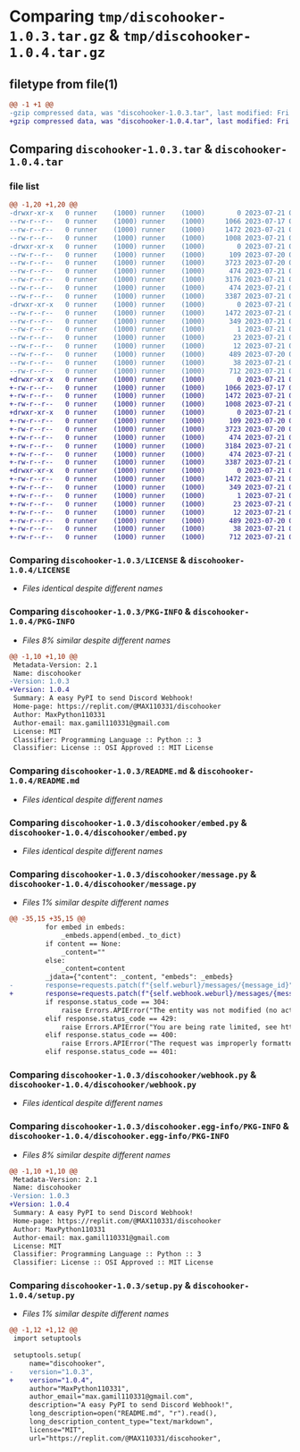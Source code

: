 # Comparing `tmp/discohooker-1.0.3.tar.gz` & `tmp/discohooker-1.0.4.tar.gz`

## filetype from file(1)

```diff
@@ -1 +1 @@
-gzip compressed data, was "discohooker-1.0.3.tar", last modified: Fri Jul 21 07:49:23 2023, max compression
+gzip compressed data, was "discohooker-1.0.4.tar", last modified: Fri Jul 21 07:56:08 2023, max compression
```

## Comparing `discohooker-1.0.3.tar` & `discohooker-1.0.4.tar`

### file list

```diff
@@ -1,20 +1,20 @@
-drwxr-xr-x   0 runner    (1000) runner    (1000)        0 2023-07-21 07:49:23.977807 discohooker-1.0.3/
--rw-r--r--   0 runner    (1000) runner    (1000)     1066 2023-07-17 08:42:29.000000 discohooker-1.0.3/LICENSE
--rw-r--r--   0 runner    (1000) runner    (1000)     1472 2023-07-21 07:49:23.977807 discohooker-1.0.3/PKG-INFO
--rw-r--r--   0 runner    (1000) runner    (1000)     1008 2023-07-21 04:47:01.000000 discohooker-1.0.3/README.md
-drwxr-xr-x   0 runner    (1000) runner    (1000)        0 2023-07-21 07:49:23.973807 discohooker-1.0.3/discohooker/
--rw-r--r--   0 runner    (1000) runner    (1000)      109 2023-07-20 07:47:04.000000 discohooker-1.0.3/discohooker/__init__.py
--rw-r--r--   0 runner    (1000) runner    (1000)     3723 2023-07-20 07:40:11.000000 discohooker-1.0.3/discohooker/embed.py
--rw-r--r--   0 runner    (1000) runner    (1000)      474 2023-07-21 04:07:46.000000 discohooker-1.0.3/discohooker/errors.py
--rw-r--r--   0 runner    (1000) runner    (1000)     3176 2023-07-21 07:49:02.000000 discohooker-1.0.3/discohooker/message.py
--rw-r--r--   0 runner    (1000) runner    (1000)      474 2023-07-21 04:24:20.000000 discohooker-1.0.3/discohooker/tasks.py
--rw-r--r--   0 runner    (1000) runner    (1000)     3387 2023-07-21 07:48:33.000000 discohooker-1.0.3/discohooker/webhook.py
-drwxr-xr-x   0 runner    (1000) runner    (1000)        0 2023-07-21 07:49:23.973807 discohooker-1.0.3/discohooker.egg-info/
--rw-r--r--   0 runner    (1000) runner    (1000)     1472 2023-07-21 07:49:23.000000 discohooker-1.0.3/discohooker.egg-info/PKG-INFO
--rw-r--r--   0 runner    (1000) runner    (1000)      349 2023-07-21 07:49:23.000000 discohooker-1.0.3/discohooker.egg-info/SOURCES.txt
--rw-r--r--   0 runner    (1000) runner    (1000)        1 2023-07-21 07:49:23.000000 discohooker-1.0.3/discohooker.egg-info/dependency_links.txt
--rw-r--r--   0 runner    (1000) runner    (1000)       23 2023-07-21 07:49:23.000000 discohooker-1.0.3/discohooker.egg-info/requires.txt
--rw-r--r--   0 runner    (1000) runner    (1000)       12 2023-07-21 07:49:23.000000 discohooker-1.0.3/discohooker.egg-info/top_level.txt
--rw-r--r--   0 runner    (1000) runner    (1000)      489 2023-07-20 07:25:45.000000 discohooker-1.0.3/pyproject.toml
--rw-r--r--   0 runner    (1000) runner    (1000)       38 2023-07-21 07:49:23.977807 discohooker-1.0.3/setup.cfg
--rw-r--r--   0 runner    (1000) runner    (1000)      712 2023-07-21 07:49:13.000000 discohooker-1.0.3/setup.py
+drwxr-xr-x   0 runner    (1000) runner    (1000)        0 2023-07-21 07:56:08.489689 discohooker-1.0.4/
+-rw-r--r--   0 runner    (1000) runner    (1000)     1066 2023-07-17 08:42:29.000000 discohooker-1.0.4/LICENSE
+-rw-r--r--   0 runner    (1000) runner    (1000)     1472 2023-07-21 07:56:08.489689 discohooker-1.0.4/PKG-INFO
+-rw-r--r--   0 runner    (1000) runner    (1000)     1008 2023-07-21 04:47:01.000000 discohooker-1.0.4/README.md
+drwxr-xr-x   0 runner    (1000) runner    (1000)        0 2023-07-21 07:56:08.489689 discohooker-1.0.4/discohooker/
+-rw-r--r--   0 runner    (1000) runner    (1000)      109 2023-07-20 07:47:04.000000 discohooker-1.0.4/discohooker/__init__.py
+-rw-r--r--   0 runner    (1000) runner    (1000)     3723 2023-07-20 07:40:11.000000 discohooker-1.0.4/discohooker/embed.py
+-rw-r--r--   0 runner    (1000) runner    (1000)      474 2023-07-21 04:07:46.000000 discohooker-1.0.4/discohooker/errors.py
+-rw-r--r--   0 runner    (1000) runner    (1000)     3184 2023-07-21 07:55:36.000000 discohooker-1.0.4/discohooker/message.py
+-rw-r--r--   0 runner    (1000) runner    (1000)      474 2023-07-21 04:24:20.000000 discohooker-1.0.4/discohooker/tasks.py
+-rw-r--r--   0 runner    (1000) runner    (1000)     3387 2023-07-21 07:48:33.000000 discohooker-1.0.4/discohooker/webhook.py
+drwxr-xr-x   0 runner    (1000) runner    (1000)        0 2023-07-21 07:56:08.489689 discohooker-1.0.4/discohooker.egg-info/
+-rw-r--r--   0 runner    (1000) runner    (1000)     1472 2023-07-21 07:56:08.000000 discohooker-1.0.4/discohooker.egg-info/PKG-INFO
+-rw-r--r--   0 runner    (1000) runner    (1000)      349 2023-07-21 07:56:08.000000 discohooker-1.0.4/discohooker.egg-info/SOURCES.txt
+-rw-r--r--   0 runner    (1000) runner    (1000)        1 2023-07-21 07:56:08.000000 discohooker-1.0.4/discohooker.egg-info/dependency_links.txt
+-rw-r--r--   0 runner    (1000) runner    (1000)       23 2023-07-21 07:56:08.000000 discohooker-1.0.4/discohooker.egg-info/requires.txt
+-rw-r--r--   0 runner    (1000) runner    (1000)       12 2023-07-21 07:56:08.000000 discohooker-1.0.4/discohooker.egg-info/top_level.txt
+-rw-r--r--   0 runner    (1000) runner    (1000)      489 2023-07-20 07:25:45.000000 discohooker-1.0.4/pyproject.toml
+-rw-r--r--   0 runner    (1000) runner    (1000)       38 2023-07-21 07:56:08.489689 discohooker-1.0.4/setup.cfg
+-rw-r--r--   0 runner    (1000) runner    (1000)      712 2023-07-21 07:55:56.000000 discohooker-1.0.4/setup.py
```

### Comparing `discohooker-1.0.3/LICENSE` & `discohooker-1.0.4/LICENSE`

 * *Files identical despite different names*

### Comparing `discohooker-1.0.3/PKG-INFO` & `discohooker-1.0.4/PKG-INFO`

 * *Files 8% similar despite different names*

```diff
@@ -1,10 +1,10 @@
 Metadata-Version: 2.1
 Name: discohooker
-Version: 1.0.3
+Version: 1.0.4
 Summary: A easy PyPI to send Discord Webhook!
 Home-page: https://replit.com/@MAX110331/discohooker
 Author: MaxPython110331
 Author-email: max.gamil110331@gmail.com
 License: MIT
 Classifier: Programming Language :: Python :: 3
 Classifier: License :: OSI Approved :: MIT License
```

### Comparing `discohooker-1.0.3/README.md` & `discohooker-1.0.4/README.md`

 * *Files identical despite different names*

### Comparing `discohooker-1.0.3/discohooker/embed.py` & `discohooker-1.0.4/discohooker/embed.py`

 * *Files identical despite different names*

### Comparing `discohooker-1.0.3/discohooker/message.py` & `discohooker-1.0.4/discohooker/message.py`

 * *Files 1% similar despite different names*

```diff
@@ -35,15 +35,15 @@
         for embed in embeds:
             _embeds.append(embed._to_dict)
         if content == None:
             _content=""
         else:
             _content=content
         _jdata={"content": _content, "embeds": _embeds}
-        response=requests.patch(f"{self.weburl}/messages/{message_id}", data=_jdata)
+        response=requests.patch(f"{self.webhook.weburl}/messages/{message_id}", data=_jdata)
         if response.status_code == 304:
             raise Errors.APIError("The entity was not modified (no action was taken).")
         elif response.status_code == 429:
             raise Errors.APIError("You are being rate limited, see https://discord.com/developers/docs/topics/rate-limits.")
         elif response.status_code == 400:
             raise Errors.APIError("The request was improperly formatted, or the server couldn't understand it.(Bad Request)")
         elif response.status_code == 401:
```

### Comparing `discohooker-1.0.3/discohooker/webhook.py` & `discohooker-1.0.4/discohooker/webhook.py`

 * *Files identical despite different names*

### Comparing `discohooker-1.0.3/discohooker.egg-info/PKG-INFO` & `discohooker-1.0.4/discohooker.egg-info/PKG-INFO`

 * *Files 8% similar despite different names*

```diff
@@ -1,10 +1,10 @@
 Metadata-Version: 2.1
 Name: discohooker
-Version: 1.0.3
+Version: 1.0.4
 Summary: A easy PyPI to send Discord Webhook!
 Home-page: https://replit.com/@MAX110331/discohooker
 Author: MaxPython110331
 Author-email: max.gamil110331@gmail.com
 License: MIT
 Classifier: Programming Language :: Python :: 3
 Classifier: License :: OSI Approved :: MIT License
```

### Comparing `discohooker-1.0.3/setup.py` & `discohooker-1.0.4/setup.py`

 * *Files 1% similar despite different names*

```diff
@@ -1,12 +1,12 @@
 import setuptools
 
 setuptools.setup(
     name="discohooker",
-    version="1.0.3",
+    version="1.0.4",
     author="MaxPython110331",
     author_email="max.gamil110331@gmail.com",
     description="A easy PyPI to send Discord Webhook!",
     long_description=open("README.md", "r").read(),
     long_description_content_type="text/markdown",
     license="MIT",
     url="https://replit.com/@MAX110331/discohooker",
```

